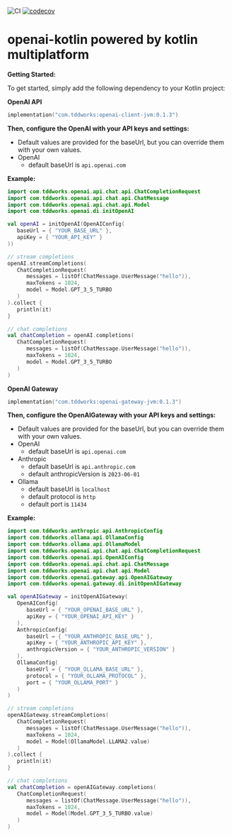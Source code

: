![CI](https://github.com/tddworks/openai-kotlin/actions/workflows/main.yml/badge.svg)
[![codecov](https://codecov.io/gh/tddworks/openai-kotlin/graph/badge.svg?token=ZHqC4RjnCf)](https://codecov.io/gh/tddworks/openai-kotlin)

# openai-kotlin powered by kotlin multiplatform

**Getting Started:**

To get started, simply add the following dependency to your Kotlin project:

**OpenAI API**

```kotlin
implementation("com.tddworks:openai-client-jvm:0.1.3")
```
**Then, configure the OpenAI with your API keys and settings:**
 - Default values are provided for the baseUrl, but you can override them with your own values.
 - OpenAI
   - default baseUrl is `api.openai.com`

**Example:**
```kotlin
import com.tddworks.openai.api.chat.api.ChatCompletionRequest
import com.tddworks.openai.api.chat.api.ChatMessage
import com.tddworks.openai.api.chat.api.Model
import com.tddworks.openai.di.initOpenAI

val openAI = initOpenAI(OpenAIConfig(
   baseUrl = { "YOUR_BASE_URL" },
   apiKey = { "YOUR_API_KEY" }
))

// stream completions
openAI.streamCompletions(
   ChatCompletionRequest(
      messages = listOf(ChatMessage.UserMessage("hello")),
      maxTokens = 1024,
      model = Model.GPT_3_5_TURBO
   )
).collect {
   println(it)
}

// chat completions
val chatCompletion = openAI.completions(
   ChatCompletionRequest(
      messages = listOf(ChatMessage.UserMessage("hello")),
      maxTokens = 1024,
      model = Model.GPT_3_5_TURBO
   )
)
```



**OpenAI Gateway**

```kotlin
implementation("com.tddworks:openai-gateway-jvm:0.1.3")
```

**Then, configure the OpenAIGateway with your API keys and settings:**
 - Default values are provided for the baseUrl, but you can override them with your own values.
 - OpenAI
   - default baseUrl is `api.openai.com`
 - Anthropic 
   - default baseUrl is `api.anthropic.com`
   - default anthropicVersion is `2023-06-01`
 - Ollama
   - default baseUrl is `localhost`
   - default protocol is `http`
   - default port is `11434`
 
**Example:**
```kotlin
import com.tddworks.anthropic.api.AnthropicConfig
import com.tddworks.ollama.api.OllamaConfig
import com.tddworks.ollama.api.OllamaModel
import com.tddworks.openai.api.chat.api.ChatCompletionRequest
import com.tddworks.openai.api.OpenAIConfig
import com.tddworks.openai.api.chat.api.ChatMessage
import com.tddworks.openai.api.chat.api.Model
import com.tddworks.openai.gateway.api.OpenAIGateway
import com.tddworks.openai.gateway.di.initOpenAIGateway

val openAIGateway = initOpenAIGateway(
   OpenAIConfig(
      baseUrl = { "YOUR_OPENAI_BASE_URL" },
      apiKey = { "YOUR_OPENAI_API_KEY" }
   ),
   AnthropicConfig(
      baseUrl = { "YOUR_ANTHROPIC_BASE_URL" },
      apiKey = { "YOUR_ANTHROPIC_API_KEY" },
      anthropicVersion = { "YOUR_ANTHROPIC_VERSION" }
   ),
   OllamaConfig(
      baseUrl = { "YOUR_OLLAMA_BASE_URL" },
      protocol = { "YOUR_OLLAMA_PROTOCOL" },
      port = { "YOUR_OLLAMA_PORT" }
   )
)

// stream completions
openAIGateway.streamCompletions(
   ChatCompletionRequest(
      messages = listOf(ChatMessage.UserMessage("hello")),
      maxTokens = 1024,
      model = Model(OllamaModel.LLAMA2.value)
   )
).collect {
   println(it)
}

// chat completions
val chatCompletion = openAIGateway.completions(
   ChatCompletionRequest(
      messages = listOf(ChatMessage.UserMessage("hello")),
      maxTokens = 1024,
      model = Model(Model.GPT_3_5_TURBO.value)
   )
)
```
